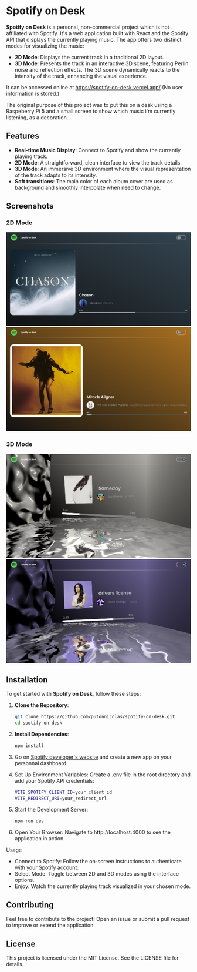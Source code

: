 # Spotify on Desk

**Spotify on Desk** is a personal, non-commercial project which is not affiliated with Spotify. It's a web application built with React and the Spotify API that displays the currently playing music. The app offers two distinct modes for visualizing the music:

- **2D Mode**: Displays the current track in a traditional 2D layout.
- **3D Mode**: Presents the track in an interactive 3D scene, featuring Perlin noise and reflection effects. The 3D scene dynamically reacts to the intensity of the track, enhancing the visual experience.

It can be accessed online at https://spotify-on-desk.vercel.app/ (No user information is stored.)

The original purpose of this project was to put this on a desk using a Raspeberry Pi 5 and a small screen to show which music i'm currently listening, as a decoration.

## Features

- **Real-time Music Display**: Connect to Spotify and show the currently playing track.
- **2D Mode**: A straightforward, clean interface to view the track details.
- **3D Mode**: An immersive 3D environment where the visual representation of the track adapts to its intensity.
- **Soft transitions**: The main color of each album cover are used as background and smoothly interpolate when need to change. 

## Screenshots

### 2D Mode
![2D Mode Demo 1](docs/images/demo1.png)
![2D Mode Demo 2](docs/images/demo2.png)

### 3D Mode
![3D Mode Demo 1](docs/images/demo3.png)
![3D Mode Demo 2](docs/images/demo4.png)

## Installation

To get started with **Spotify on Desk**, follow these steps:

1. **Clone the Repository**:
   ```bash
   git clone https://github.com/putonnicolas/spotify-on-desk.git
   cd spotify-on-desk


2. **Install Dependencies**:
   ```bash
   npm install

3. Go on [Spotify developer's website](https://developer.spotify.com/) and create a new app on your personnal dashboard.

4. Set Up Environment Variables: Create a .env file in the root directory and add your Spotify API credentials:
   ```bash
   VITE_SPOTIFY_CLIENT_ID=your_client_id
   VITE_REDIRECT_URI=your_redirect_url

5. Start the Development Server:   
    ```bash
    npm run dev

6. Open Your Browser: Navigate to http://localhost:4000 to see the application in action.

Usage
+ Connect to Spotify: Follow the on-screen instructions to authenticate with your Spotify account.
+ Select Mode: Toggle between 2D and 3D modes using the interface options.
+ Enjoy: Watch the currently playing track visualized in your chosen mode.


## Contributing
Feel free to contribute to the project! Open an issue or submit a pull request to improve or extend the application.

## License
This project is licensed under the MIT License. See the LICENSE file for details.

